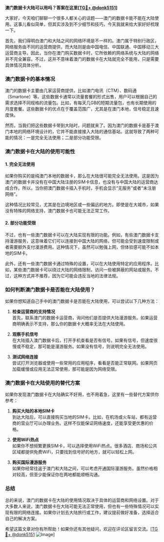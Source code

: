 **澳门数据卡大陆可以用吗？答案在这里[[TG💪+ @donk5151](https://t.me/s/donk5151)]**

大家好，今天咱们聊聊一个很多人都关心的话题——澳门的数据卡能不能在大陆使用。这事儿看似简单，但其实涉及到不少细节和技巧，今天我就来给大家好好梳理一下。

首先，我们得明白澳门和大陆之间的网络环境是不一样的。澳门属于特别行政区，网络服务由不同的运营商提供，而大陆则是由中国电信、中国联通、中国移动三大运营商主导。因此，当你在澳门购买数据卡时，它所依赖的网络系统与大陆的网络并不完全兼容。不过，这并不意味着澳门的数据卡在大陆就完全不能用，只是需要具体情况具体分析。

### **澳门数据卡的基本情况**

澳门的数据卡主要由几家运营商提供，比如澳门电讯（CTM）、数码通（Smartone）等。这些数据卡通常以流量套餐的形式出售，用户可以根据自己的需求选择不同规格的流量包。比如，有每天几GB的短期流量包，也有长期使用的月度套餐。这些数据卡的优点在于覆盖范围广，尤其是在澳门本地，信号稳定且速度快。

然而，当我们把这些数据卡带到大陆时，问题就来了。因为澳门的数据卡是基于澳门本地的网络环境设计的，它并不能直接接入大陆的通信基站。这就导致了两种可能的情况：一是完全无法使用；二是部分功能受限。

### **澳门数据卡在大陆的使用可能性**

#### **1. 完全无法使用**
如果你购买的是纯澳门本地的数据卡，那么在大陆很可能完全无法使用。这是因为澳门的数据卡并没有在中国大陆注册的SIM卡信息，也没有与中国大陆的运营商达成合作。所以，当你把澳门数据卡插入手机时，手机会显示“无服务”或者“未注册网络”。

这种情况比较常见，尤其是在边境地区或一些偏远的地方。即使是在大城市，如果没有特殊的网络支持，澳门数据卡也可能无法正常工作。

#### **2. 部分功能受限**
不过，也有一些澳门数据卡可以在大陆实现有限的功能。例如，有些澳门数据卡支持漫游服务，这意味着它们可以连接到中国大陆的网络，但可能会受到速度限制或者需要额外支付漫游费用。这种情况下，虽然可以勉强上网，但体验感可能不如本地的SIM卡。

此外，还有一些澳门数据卡通过特殊的设置，可以在大陆使用特定的应用程序。比如，某些澳门数据卡可以绕过大陆的网络限制，访问一些被屏蔽的网站或服务。不过，这种方式并不推荐，因为它可能会违反当地的法律法规。

### **如何判断澳门数据卡是否能在大陆使用？**

如果你想知道自己手中的澳门数据卡是否能在大陆使用，可以尝试以下几种方法：

1. **检查运营商的支持情况**  
   首先，联系澳门的数据卡运营商，询问他们是否提供大陆漫游服务。如果运营商明确表示不支持，那么你的数据卡大概率无法在大陆使用。

2. **观察手机信号**  
   在大陆插入澳门数据卡后，打开手机查看是否有信号。如果有信号，但速度很慢或不稳定，那可能是漫游服务。如果没有信号，则说明完全无法使用。

3. **测试网络连接**  
   尝试打开浏览器或使用一些常用的应用程序，看看是否能正常联网。如果网页加载缓慢或应用无法正常使用，那可能是因为网络受限。

### **澳门数据卡在大陆使用的替代方案**

如果你发现澳门数据卡在大陆确实不好用，也不用着急，这里有一些替代方案供你参考：

1. **购买大陆的本地SIM卡**  
   到达大陆后，可以直接购买当地的SIM卡。比如，在机场或火车站，都有运营商的营业厅可以办理业务。这样不仅能保证网络速度，还能享受更优惠的价格。

2. **使用WiFi热点**  
   如果你不想频繁更换SIM卡，可以选择使用WiFi热点。很多酒店、商场和公共区域都提供免费WiFi，只要找到信号好的地方，就可以轻松上网。

3. **购买国际漫游服务**  
   如果你经常往返于澳门和大陆之间，可以考虑开通国际漫游服务。虽然价格相对较高，但至少能保证你在两地都能顺畅沟通。

### **总结**

总的来说，澳门的数据卡在大陆的使用情况取决于具体的运营商和网络设置。对于大多数人来说，澳门数据卡在大陆可能无法正常使用，但也有一些特殊情况可以实现有限的网络连接。如果你计划去大陆旅行或工作，建议提前做好准备，选择适合自己的解决方案。

希望这篇文章对你有所帮助！如果你还有其他疑问，欢迎在评论区留言交流。[[TG💪+ @donk5151](https://t.me/s/donk5151) ![Image](https://i.postimg.cc/rwNCRYN7/Snipaste-2025-04-30-17-27-05.png)]